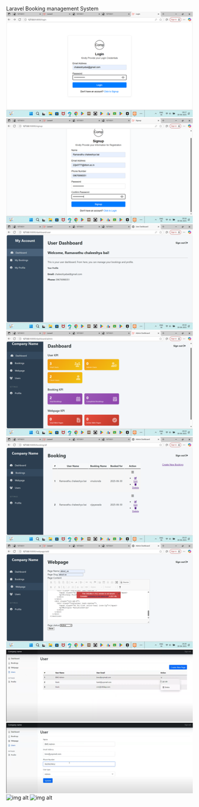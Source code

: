 Laravel Booking management System
![img alt](https://github.com/chaleeshya/Laraval-Booking-management-System/blob/main/Screenshot%20(219).png?raw=true)
![img alt](https://github.com/chaleeshya/Laraval-Booking-management-System/blob/main/Screenshot%20(220).png?raw=true)
![img alt](https://github.com/chaleeshya/Laraval-Booking-management-System/blob/main/Screenshot%20(221).png?raw=true)
![img alt](https://github.com/chaleeshya/Laraval-Booking-management-System/blob/main/Screenshot%20(222).png?raw=true)
![img alt](https://github.com/chaleeshya/Laraval-Booking-management-System/blob/main/Screenshot%20(223).png?raw=true)
![img alt](https://github.com/chaleeshya/Laraval-Booking-management-System/blob/main/Screenshot%20(224).png?raw=true)
![img alt](https://github.com/chaleeshya/Laraval-Booking-management-System/blob/main/Screenshot%20(226).png?raw=true)
![img alt](https://github.com/chaleeshya/Laraval-Booking-management-System/blob/main/Screenshot%20(228).png?raw=true)
![img alt]()
![img alt]()





